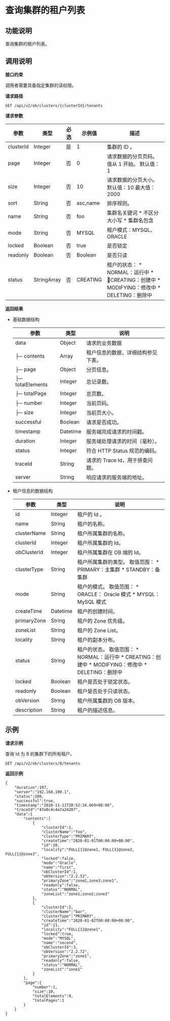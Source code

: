 # 查询集群的租户列表 




**功能说明** 
-----------------------------

查询集群的租户列表。

**调用说明** 
-----------------------------

**接口约束** 

调用者需要具备指定集群的读权限。

**请求路径** 

`GET /api/v2/ob/clusters/{clusterId}/tenants`

**请求参数** 


|    参数     |     类型      | 必选 |   示例值    |                                                                                                                        描述                                                                                                                        |
|-----------|-------------|----|----------|--------------------------------------------------------------------------------------------------------------------------------------------------------------------------------------------------------------------------------------------------|
| clusterId | Integer     | 是  | 1        | 集群的 ID 。                                                                                                                                                                                                                                         |
| page      | Integer     | 否  | 0        | 请求数据的分页页码。值从 1 开始。 默认值：1                                                                                                                                                                                                         |
| size      | Integer     | 否  | 10       | 请求数据的分页大小。 默认值：10 最大值：2000                                                                                                                                                                                       |
| sort      | String      | 否  | asc,name | 排序规则。                                                                                                                                                                                                                                            |
| name      | String      | 否  | foo      | 集群名关键词 * 不区分大小写   * 集群名包含                                                                                                                     |
| mode      | String      | 否  | MYSQL    | 租户模式：MYSQL、ORACLE                                                                                                                                                                                                                                |
| locked    | Boolean     | 否  | true     | 是否锁定                                                                                                                                                                                                                                             |
| readonly  | Boolean     | 否  | Boolean  | 是否只读                                                                                                                                                                                                                                             |
| status    | StringArray | 否  | CREATING | 租户的状态： * NORMAL：运行中   * CREATING：创建中   * MODIFYING：修改中   * DELETING：删除中    |



**返回结果** 

* 基础数据结构

  

  |        参数        |    类型    |          说明           |
  |------------------|----------|-----------------------|
  | data             | Object   | 请求的业务数据               |
  | ├─ contents      | Array    | 租户信息的数据，详细结构参见下表。     |
  | ├─ page          | Object   | 分页信息。                 |
  | ├─ totalElements | Integer  | 总记录数。                 |
  | ├─ totalPage     | Integer  | 总页数。                  |
  | ├─ number        | Integer  | 当前页码。                 |
  | ├─ size          | Integer  | 当前页大小。                |
  | successful       | Boolean  | 请求是否成功。               |
  | timestamp        | Datetime | 服务端完成请求的时间戳。          |
  | duration         | Integer  | 服务端处理请求的时间（毫秒）。       |
  | status           | Integer  | 符合 HTTP Status 规范的编码。 |
  | traceId          | String   | 请求的 Trace Id，用于排查问题。  |
  | server           | String   | 响应请求的服务端的地址。          |

  




<!-- -->

* 租户信息的数据结构

  

  |     参数      |    类型    |                                                                                                                                  说明                                                                                                                                   |
  |-------------|----------|-----------------------------------------------------------------------------------------------------------------------------------------------------------------------------------------------------------------------------------------------------------------------|
  | id          | Integer  | 租户的 Id 。                                                                                                                                                                                                                                                              |
  | name        | String   | 租户的名称。                                                                                                                                                                                                                                                                |
  | clusterName | String   | 租户所属集群的名称。                                                                                                                                                                                                                                                            |
  | clusterId   | Integer  | 租户所属集群的 Id。                                                                                                                                                                                                                                                           |
  | obClusterId | Integer  | 租户所属集群在 OB 端的 Id。                                                                                                                                                                                                                                                     |
  | clusterType | String   | 租户所属集群的类型。 取值范围： * PRIMARY：主集群   * STANDBY：备集群                                                                                                     |
  | mode        | String   | 租户的模式。 取值范围： * ORACLE： Oracle 模式   * MYSQL： MySQL 模式                                                                                               |
  | createTime  | Datetime | 租户的创建时间。                                                                                                                                                                                                                                                              |
  | primaryZone | String   | 租户的 Zone 优先级。                                                                                                                                                                                                                                                         |
  | zoneList    | String   | 租户的 Zone List。                                                                                                                                                                                                                                                        |
  | locality    | String   | 租户的副本分布。                                                                                                                                                                                                                                                              |
  | status      | String   | 租户的状态。 取值范围： * NORMAL：运行中   * CREATING：创建中   * MODIFYING：修改中   * DELETING：删除中    |
  | locked      | Boolean  | 租户是否处于锁定状态。                                                                                                                                                                                                                                                           |
  | readonly    | Boolean  | 租户是否处于只读状态。                                                                                                                                                                                                                                                           |
  | obVersion   | String   | 租户所属集群的 OB 版本。                                                                                                                                                                                                                                                        |
  | description | String   | 租户的描述信息。                                                                                                                                                                                                                                                              |

  




**示例** 
---------------------------

**请求示例** 

查询 Id 为 8 的集群下的所有租户。

```code
GET /api/v2/ob/clusters/8/tenants
```



**返回示例** 

```code
{
    "duration":197,
    "server":"192.168.100.1",
    "status":200,
    "successful":true,
    "timestamp":"2020-11-11T20:52:34.669+08:00",
    "traceId":"47e0c4c4a7a24207",
    "data":{
        "contents":[
            {
                "clusterId":1,
                "clusterName":"foo",
                "clusterType":"PRIMARY",
                "createTime":"2020-01-01T00:00:00+08:00",
                "id":10,
                "locality":"FULL{1}@zone1, FULL{1}@zone2, FULL{1}@zone3",
                "locked":false,
                "mode":"Oracle",
                "name":"first",
                "obClusterId":1,
                "obVersion":"2.2.52",
                "primaryZone":"zone2,zone3;zone1",
                "readonly":false,
                "status":"NORMAL",
                "zoneList":"zone1;zone2;zone3"
            },
            {
                "clusterId":2,
                "clusterName":"bar",
                "clusterType":"PRIMARY",
                "createTime":"2020-01-02T00:00:00+08:00",
                "id":11,
                "locality":"FULL{1}@zone1",
                "locked":true,
                "mode":"MYSQL",
                "name":"second",
                "obClusterId":3,
                "obVersion":"2.2.72",
                "primaryZone":"zone1",
                "readonly":false,
                "status":"NORMAL",
                "zoneList":"zone1"
            }
        ],
        "page":{
            "number":1,
            "size":10,
            "totalElements":9,
            "totalPages":1
        }
    }
}
```



